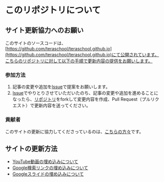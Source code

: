 # このリポジトリについて
## サイト更新協力へのお願い
このサイトのソースコードは、[https://github.com/teraschool/teraschool.github.io](https://github.com/teraschool/teraschool.github.io)にて公開されています。こちらのリポジトリに対して以下の手順で更新内容の提供をお願いします。

### 参加方法
1. 記事の変更や追加を[Issue](https://github.com/teraschool/teraschool.github.io/issues)で提案をお願いします。
2. [Issue](https://github.com/teraschool/teraschool.github.io/issues)でやりとりさせていただいたのち、記事の変更や追加を進めることになったら、[リポジトリ](https://github.com/teraschool/teraschool.github.io)をforkして変更内容を作成、Pull Request（プルリクエスト）で更新内容を送ってください。

### 貢献者
このサイトの更新に協力してくださっているのは、[こちらの方々](https://github.com/teraschool/teraschool.github.io/graphs/contributors)です。

## サイトの更新方法
- [YouTube動画の埋め込みについて](how/YouTube.md)
- [Google検索リンクの埋め込みについて](how/Google.md)
- [Googleスライドの埋め込みについて](how/GoogleSlide.md)
